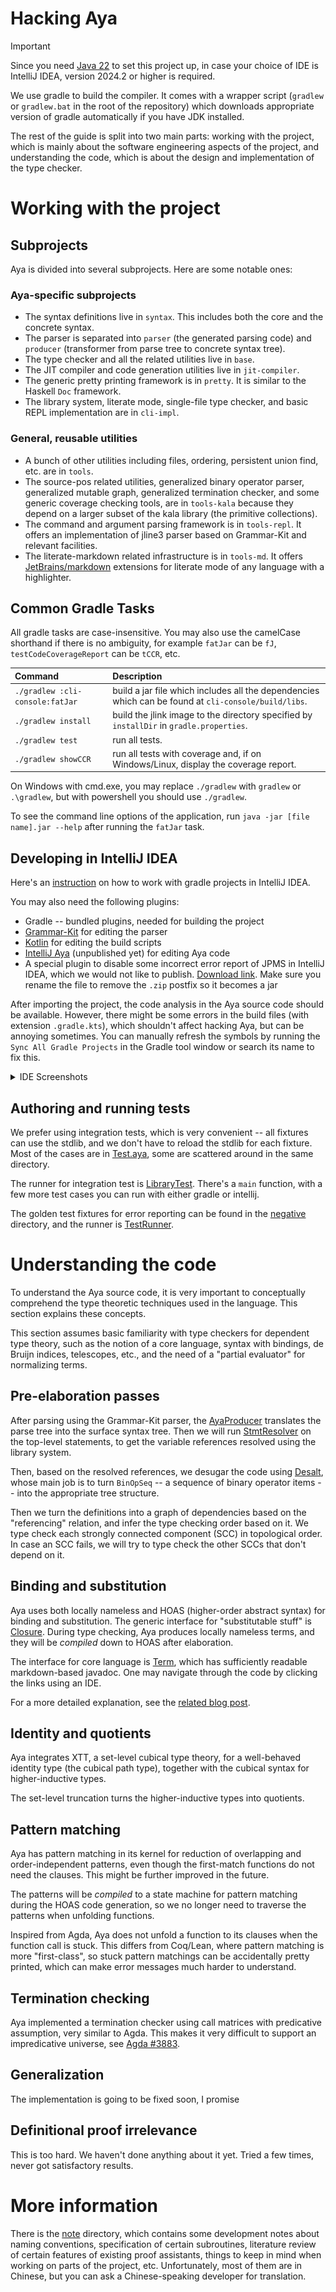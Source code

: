 # Hacking Aya

[Java 22]: https://jdk.java.net/22

> [!IMPORTANT]
>
> Since you need [Java 22] to set this project up, in case your choice
> of IDE is IntelliJ IDEA, version 2024.2 or higher is required.

We use gradle to build the compiler. It comes with a wrapper script (`gradlew` or `gradlew.bat` in the root of the
repository) which downloads appropriate version of gradle automatically if you have JDK installed.

The rest of the guide is split into two main parts: working with the project, which is mainly about the software
engineering aspects of the project, and understanding the code, which is about the design and implementation of the
type checker.

# Working with the project

## Subprojects

Aya is divided into several subprojects. Here are some notable ones:

### Aya-specific subprojects

+ The syntax definitions live in `syntax`. This includes both the core and the concrete syntax.
+ The parser is separated into `parser` (the generated parsing code) and `producer`
  (transformer from parse tree to concrete syntax tree).
+ The type checker and all the related utilities live in `base`.
+ The JIT compiler and code generation utilities live in `jit-compiler`.
+ The generic pretty printing framework is in `pretty`. It is similar to the Haskell `Doc` framework.
+ The library system, literate mode, single-file type checker, and basic REPL implementation are in `cli-impl`.

### General, reusable utilities

+ A bunch of other utilities including files, ordering, persistent union find, etc.
  are in `tools`.
+ The source-pos related utilities, generalized binary operator parser,
  generalized mutable graph, generalized termination checker,
  and some generic coverage checking tools, are in `tools-kala` because they depend
  on a larger subset of the kala library (the primitive collections).
+ The command and argument parsing framework is in `tools-repl`.
  It offers an implementation of jline3 parser based on Grammar-Kit and relevant facilities.
+ The literate-markdown related infrastructure is in `tools-md`.
  It offers [JetBrains/markdown] extensions for literate mode of any language with a highlighter.

[JetBrains/markdown]: https://github.com/JetBrains/markdown

## Common Gradle Tasks

All gradle tasks are case-insensitive.
You may also use the camelCase shorthand if there is no ambiguity, for example `fatJar` can be `fJ`,
`testCodeCoverageReport` can be `tCCR`, etc.

| Command                         | Description                                                                                          |
|:--------------------------------|:-----------------------------------------------------------------------------------------------------|
| `./gradlew :cli-console:fatJar` | build a jar file which includes all the dependencies which can be found at `cli-console/build/libs`. |
| `./gradlew install`             | build the jlink image to the directory specified by `installDir` in `gradle.properties`.             |
| `./gradlew test`                | run all tests.                                                                                       |
| `./gradlew showCCR`             | run all tests with coverage and, if on Windows/Linux, display the coverage report.                   |

On Windows with cmd.exe, you may replace `./gradlew` with `gradlew` or `.\gradlew`,
but with powershell you should use `./gradlew`.

To see the command line options of the application, run `java -jar [file name].jar --help`
after running the `fatJar` task.

## Developing in IntelliJ IDEA

Here's an [instruction](https://www.jetbrains.com/help/idea/gradle.html)
on how to work with gradle projects in IntelliJ IDEA.

You may also need the following plugins:
+ Gradle -- bundled plugins, needed for building the project
+ [Grammar-Kit](https://plugins.jetbrains.com/plugin/6606) for editing the parser
+ [Kotlin](https://plugins.jetbrains.com/plugin/6954) for editing the build scripts
+ [IntelliJ Aya](https://github.com/aya-prover/intellij-aya) (unpublished yet) for editing Aya code
+ A special plugin to disable some incorrect error report of JPMS in IntelliJ IDEA, which we would not like to
  publish. [Download link](https://github.com/user-attachments/files/18740788/fuck.idea.jpms-SNAPSHOT.jar.zip).
  Make sure you rename the file to remove the `.zip` postfix so it becomes a jar

After importing the project, the code analysis in the Aya source code should be available.
However, there might be some errors in the build files (with extension `.gradle.kts`), which shouldn't affect
hacking Aya, but can be annoying sometimes. You can manually refresh the symbols by running the
`Sync All Gradle Projects` in the Gradle tool window or search its name to fix this.

<details>
<summary>IDE Screenshots</summary>

![Sync All Gradle Projects](./images/sync_all_gradle_from_panel.png)

![Sync All Gradle Projects](./images/search_sync_all.png)
</details>

## Authoring and running tests

We prefer using integration tests, which is very convenient -- all fixtures can use the stdlib,
and we don't have to reload the stdlib for each fixture.
Most of the cases are in [Test.aya](../cli-impl/src/test/resources/success/src/Test.aya),
some are scattered around in the same directory.

The runner for integration test is [LibraryTest](../cli-impl/src/test/java/org/aya/test/LibraryTest.java).
There's a `main` function, with a few more test cases you can run with either gradle or intellij.

The golden test fixtures for error reporting can be found in the
[negative](../cli-impl/src/test/java/org/aya/test/fixtures) directory,
and the runner is [TestRunner](../cli-impl/src/test/java/org/aya/test/TestRunner.java).

# Understanding the code

To understand the Aya source code, it is very important to conceptually comprehend the type theoretic techniques
used in the language. This section explains these concepts.

This section assumes basic familiarity with type checkers for dependent type theory,
such as the notion of a core language, syntax with bindings, de Bruijn indices, telescopes, etc.,
and the need of a "partial evaluator" for normalizing terms.

## Pre-elaboration passes

After parsing using the Grammar-Kit parser,
the [AyaProducer](../producer/src/main/java/org/aya/producer/AyaProducer.java) translates the parse tree into the
surface syntax tree. Then we will run [StmtResolver](../base/src/main/java/org/aya/resolve/visitor/StmtResolver.java)
on the top-level statements, to get the variable references resolved using the library system.

Then, based on the resolved references, we desugar the code using [Desalt](../base/src/main/java/org/aya/resolve/salt/Desalt.java),
whose main job is to turn `BinOpSeq` -- a sequence of binary operator items -- into the appropriate tree structure.

Then we turn the definitions into a graph of dependencies based on the "referencing" relation,
and infer the type checking order based on it. We type check each strongly connected component (SCC) in topological order.
In case an SCC fails, we will try to type check the other SCCs that don't depend on it.

## Binding and substitution

Aya uses both locally nameless and HOAS (higher-order abstract syntax) for binding and substitution.
The generic interface for "substitutable stuff" is [Closure](../syntax/src/main/java/org/aya/syntax/core/Closure.java).
During type checking, Aya produces locally nameless terms, and they will be _compiled_ down to HOAS after elaboration.

The interface for core language is [Term](../syntax/src/main/java/org/aya/syntax/core/term/Term.java), which has
sufficiently readable markdown-based javadoc. One may navigate through the code by clicking the links using an IDE.

For a more detailed explanation, see the [related blog post](https://www.aya-prover.org/blog/jit-compile).

## Identity and quotients

Aya integrates XTT, a set-level cubical type theory, for a well-behaved identity type
(the cubical path type), together with the cubical syntax for higher-inductive types.

The set-level truncation turns the higher-inductive types into quotients.

## Pattern matching

Aya has pattern matching in its kernel for reduction of overlapping and order-independent patterns,
even though the first-match functions do not need the clauses.
This might be further improved in the future.

The patterns will be _compiled_ to a state machine for pattern matching during the HOAS code generation,
so we no longer need to traverse the patterns when unfolding functions.

Inspired from Agda, Aya does not unfold a function to its clauses when the function call is stuck.
This differs from Coq/Lean, where pattern matching is more "first-class", so stuck pattern matchings can be
accidentally pretty printed, which can make error messages much harder to understand.

## Termination checking

Aya implemented a termination checker using call matrices with predicative assumption, very similar to Agda.
This makes it very difficult to support an impredicative universe, see [Agda #3883](https://github.com/agda/agda/issues/3883).

## Generalization

The implementation is going to be fixed soon, I promise

## Definitional proof irrelevance

This is too hard. We haven't done anything about it yet. Tried a few times, never got satisfactory results.

# More information

There is the [note](../note) directory, which contains some development notes about naming conventions,
specification of certain subroutines, literature review of certain features of existing proof assistants,
things to keep in mind when working on parts of the project, etc.
Unfortunately, most of them are in Chinese, but you can ask a Chinese-speaking developer for translation.
